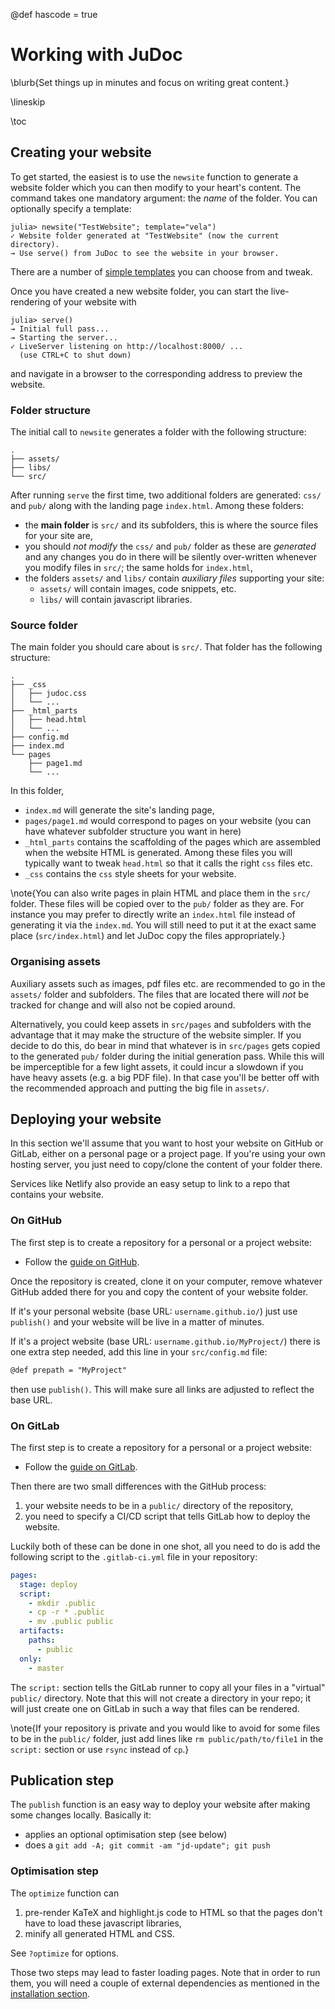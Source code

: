 @def hascode = true

<!--
reviewed: 23/11/19
-->

# Working with JuDoc

\blurb{Set things up in minutes and focus on writing great content.}

\lineskip

\toc

## Creating your website

To get started, the easiest is to use the `newsite` function to generate a website folder which you can then modify to your heart's content.
The command takes one mandatory argument: the _name_ of the folder.
You can optionally specify a template:

```julia-repl
julia> newsite("TestWebsite"; template="vela")
✓ Website folder generated at "TestWebsite" (now the current directory).
→ Use serve() from JuDoc to see the website in your browser.
```

There are a number of [simple templates](https://tlienart.github.io/JuDocTemplates.jl/) you can choose from and tweak.

Once you have created a new website folder, you can start the live-rendering of your website with

```julia-repl
julia> serve()
→ Initial full pass...
→ Starting the server...
✓ LiveServer listening on http://localhost:8000/ ...
  (use CTRL+C to shut down)
```

and navigate in a browser to the corresponding address to preview the website.

### Folder structure

The initial call to `newsite` generates a folder with the following structure:

```plaintext
.
├── assets/
├── libs/
└── src/
```

After running `serve` the first time, two additional folders are generated: `css/` and `pub/` along with the landing page `index.html`.
Among these folders:

* the **main folder** is `src/` and its subfolders, this is where the source files for your site are,
* you should *not modify* the `css/` and `pub/` folder as these are *generated* and any changes you do in there will be silently over-written whenever you modify files in `src/`; the same holds for `index.html`,
* the folders `assets/` and `libs/` contain *auxiliary files* supporting your site:
  * `assets/` will contain images, code snippets, etc.
  * `libs/` will contain javascript libraries.

### Source folder

The main folder you should care about is `src/`.
That folder has the following structure:

```plaintext
.
├── _css
│   ├── judoc.css
│   └── ...
├── _html_parts
│   ├── head.html
│   └── ...
├── config.md
├── index.md
└── pages
    ├── page1.md
    └── ...
```

In this folder,

* `index.md` will generate the site's landing page,
* `pages/page1.md` would correspond to pages on your website (you can have whatever subfolder structure you want in here)
* `_html_parts` contains the scaffolding of the pages which are assembled when the website HTML is generated. Among these files you will typically want to tweak `head.html` so that it calls the right `css` files etc.
* `_css` contains the `css` style sheets for your website.

\note{You can also write pages in plain HTML and place them in the `src/` folder. These files will be copied over to the `pub/` folder as they are. For instance you may prefer to directly write an `index.html` file instead of generating it via the `index.md`. You will still need to put it at the  exact same place (`src/index.html`) and let JuDoc copy the files appropriately.}

### Organising assets

Auxiliary assets such as images, pdf files etc. are recommended to go in the `assets/` folder and subfolders. The files that are located there will _not_ be tracked for change and will also not be copied around.

Alternatively, you could keep assets in `src/pages` and subfolders with the advantage that it may make the structure of the website simpler.
If you decide to do this, do bear in mind that whatever is in `src/pages` gets copied to the generated `pub/` folder during the initial generation pass.
While this will be imperceptible for a few light assets, it could incur a slowdown if you have heavy assets (e.g. a big PDF file).
In that case you'll  be better off with the recommended approach and putting the big file in `assets/`.

## Deploying your website

In this section we'll assume that you want to host your website on GitHub or GitLab, either on a personal page or a project page.
If you're using your own hosting server, you just need to copy/clone the content of your folder there.

Services like Netlify also provide an easy setup to link to a repo that contains your website.

### On GitHub

The first step is to create a repository for a personal or a project website:

* Follow the [guide on GitHub](https://pages.github.com/#user-site).

Once the repository is created, clone it on your computer, remove whatever GitHub added there for you and copy the content of your website folder.

If it's your personal website (base URL: `username.github.io/`) just use `publish()` and your website will be live in a matter of minutes.

If it's a project website (base URL: `username.github.io/MyProject/`) there is one extra step needed, add this line in your `src/config.md` file:

```markdown
@def prepath = "MyProject"
```

then use `publish()`.
This will make sure all links are adjusted to reflect the base URL.

### On GitLab

The first step is to create a repository for a personal or a project website:

* Follow the [guide on GitLab](https://about.gitlab.com/product/pages/).

Then there are two small differences with the GitHub process:

1. your website needs to be in a `public/` directory of the repository,
1. you need to specify a CI/CD script that tells GitLab how to deploy the website.

Luckily both of these can be done in one shot, all you need to do is add the following script to the `.gitlab-ci.yml` file in your repository:

```yaml
pages:
  stage: deploy
  script:
    - mkdir .public
    - cp -r * .public
    - mv .public public
  artifacts:
    paths:
      - public
  only:
    - master
```

The `script:` section tells the GitLab runner to copy all your files in a "virtual" `public/` directory.
Note that this will not create a directory in your repo; it will just create one on GitLab in such a way that files can be rendered.

\note{If your repository is private and you would like to avoid for some files to be in the `public/` folder, just add lines like `rm public/path/to/file1` in the `script:` section or use `rsync` instead of `cp`.}


## Publication step

The `publish` function is an easy way to deploy your website after making some changes locally.
Basically it:

- applies an optional optimisation step (see below)
- does a `git add -A; git commit -am "jd-update"; git push`

### Optimisation step

The `optimize` function can

1. pre-render KaTeX and highlight.js code to HTML so that the pages don't have to load these javascript libraries,
1. minify all generated HTML and CSS.

See `?optimize` for options.

Those two steps may lead to faster loading pages.
Note that in order to run them, you will need a couple of external dependencies as mentioned in the [installation section](/index.html#installing_optional_extras).
